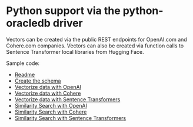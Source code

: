 # Python support via the python-oracledb driver

Vectors can be created via the public REST endpoints for OpenAI.com and Cohere.com companies.
Vectors can also be created via function calls to Sentence Transformer local libraries from Hugging Face.

Sample code:
- [Readme](../python-oracledb/README.md)
- [Create the schema](../python-oracledb/create_schema.py)
- [Vectorize data with OpenAI ](../python-oracledb/vectorize_table_openai.py)
- [Vectorize data with Cohere](../python-oracledb/vectorize_table_Cohere.py)
- [Vectorize data with Sentence Transformers]()
- [Similarity Search with OpenAI](../python-oracledb/similarity_search_OpenAI.py)
- [Similarity Search with Cohere](../python-oracledb/similarity_search_Cohere.py)
- [Similarity Search with Sentence Transformers](../python-oracledb/similarity_search_SentenceTransformers.py)

